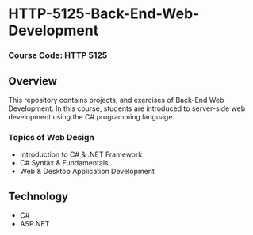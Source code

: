 # HTTP-5125-Back-End-Web-Development

### Course Code: HTTP 5125

## Overview

This repository contains projects, and exercises of Back-End Web Development. In this course, students are introduced to server-side web development using the C# programming language.

### Topics of Web Design
- Introduction to C# & .NET Framework
- C# Syntax & Fundamentals
- Web & Desktop Application Development

## Technology
- C#
- ASP.NET
